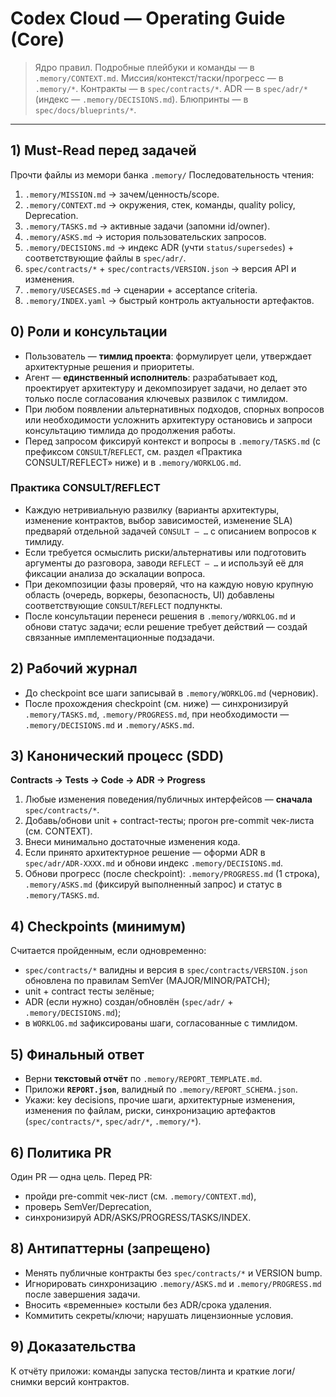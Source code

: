 # Codex Cloud — Operating Guide (Core)

> Ядро правил.  Подробные плейбуки и команды — в `.memory/CONTEXT.md`.
> Миссия/контекст/таски/прогресс — в `.memory/*`. Контракты — в `spec/contracts/*`. ADR — в `spec/adr/*` (индекс — `.memory/DECISIONS.md`). Блюпринты — в `spec/docs/blueprints/*`.

---

## 1) Must-Read перед задачей
Прочти файлы из мемори банка `.memory/`
Последовательность чтения:
1) `.memory/MISSION.md` → зачем/ценность/scope.
2) `.memory/CONTEXT.md` → окружения, стек, команды, quality policy, Deprecation.
3) `.memory/TASKS.md` → активные задачи (запомни id/owner).
4) `.memory/ASKS.md` → история пользовательских запросов.
5) `.memory/DECISIONS.md` → индекс ADR (учти `status/supersedes`) + соответствующие файлы в `spec/adr/`.
6) `spec/contracts/*` + `spec/contracts/VERSION.json` → версия API и изменения.
7) `.memory/USECASES.md` → сценарии + acceptance criteria.
8) `.memory/INDEX.yaml` → быстрый контроль актуальности артефактов.

## 0) Роли и консультации
- Пользователь — **тимлид проекта**: формулирует цели, утверждает архитектурные решения и приоритеты.
- Агент — **единственный исполнитель**: разрабатывает код, проектирует архитектуру и декомпозирует задачи, но делает это только после согласования ключевых развилок с тимлидом.
- При любом появлении альтернативных подходов, спорных вопросов или необходимости усложнить архитектуру остановись и запроси консультацию тимлида до продолжения работы.
- Перед запросом фиксируй контекст и вопросы в `.memory/TASKS.md` (с префиксом `CONSULT`/`REFLECT`, см. раздел «Практика CONSULT/REFLECT» ниже) и в `.memory/WORKLOG.md`.

### Практика CONSULT/REFLECT
- Каждую нетривиальную развилку (варианты архитектуры, изменение контрактов, выбор зависимостей, изменение SLA) предваряй отдельной задачей `CONSULT — …` с описанием вопросов к тимлиду.
- Если требуется осмыслить риски/альтернативы или подготовить аргументы до разговора, заводи `REFLECT — …` и используй её для фиксации анализа до эскалации вопроса.
- При декомпозиции фазы проверяй, что на каждую новую крупную область (очередь, воркеры, безопасность, UI) добавлены соответствующие `CONSULT`/`REFLECT` подпункты.
- После консультации перенеси решения в `.memory/WORKLOG.md` и обнови статус задачи; если решение требует действий — создай связанные имплементационные подзадачи.

## 2) Рабочий журнал
- До checkpoint все шаги записывай в `.memory/WORKLOG.md` (черновик).
- После прохождения checkpoint (см. ниже) — синхронизируй `.memory/TASKS.md`, `.memory/PROGRESS.md`, при необходимости — `.memory/DECISIONS.md` и `.memory/ASKS.md`.

## 3) Канонический процесс (SDD)
**Contracts → Tests → Code → ADR → Progress**
1) Любые изменения поведения/публичных интерфейсов — **сначала** `spec/contracts/*`.
2) Добавь/обнови unit + contract-тесты; прогон pre-commit чек-листа (см. CONTEXT).
3) Внеси минимально достаточные изменения кода.
4) Если принято архитектурное решение — оформи ADR в `spec/adr/ADR-XXXX.md` и обнови индекс `.memory/DECISIONS.md`.
5) Обнови прогресс (после checkpoint): `.memory/PROGRESS.md` (1 строка), `.memory/ASKS.md` (фиксируй выполненный запрос) и статус в `.memory/TASKS.md`.

## 4) Checkpoints (минимум)
Считается пройденным, если одновременно:
- `spec/contracts/*` валидны и версия в `spec/contracts/VERSION.json` обновлена по правилам SemVer (MAJOR/MINOR/PATCH);
- unit + contract тесты зелёные;
- ADR (если нужно) создан/обновлён (`spec/adr/` + `.memory/DECISIONS.md`);
- в `WORKLOG.md` зафиксированы шаги, согласованные с тимлидом.

## 5) Финальный ответ
- Верни **текстовый отчёт** по `.memory/REPORT_TEMPLATE.md`.
- Приложи **`REPORT.json`**, валидный по `.memory/REPORT_SCHEMA.json`.
- Укажи: key decisions, прочие шаги, архитектурные изменения, изменения по файлам, риски, синхронизацию артефактов (`spec/contracts/*`, `spec/adr/*`, `.memory/*`).

## 6) Политика PR
Один PR — одна цель. Перед PR:
- пройди pre-commit чек-лист (см. `.memory/CONTEXT.md`),
- проверь SemVer/Deprecation,
- синхронизируй ADR/ASKS/PROGRESS/TASKS/INDEX.

## 8) Антипаттерны (запрещено)
- Менять публичные контракты без `spec/contracts/*` и VERSION bump.
- Игнорировать синхронизацию `.memory/ASKS.md` и `.memory/PROGRESS.md` после завершения задачи.
- Вносить «временные» костыли без ADR/срока удаления.
- Коммитить секреты/ключи; нарушать лицензионные условия.

## 9) Доказательства
К отчёту приложи: команды запуска тестов/линта и краткие логи/снимки версий контрактов.
